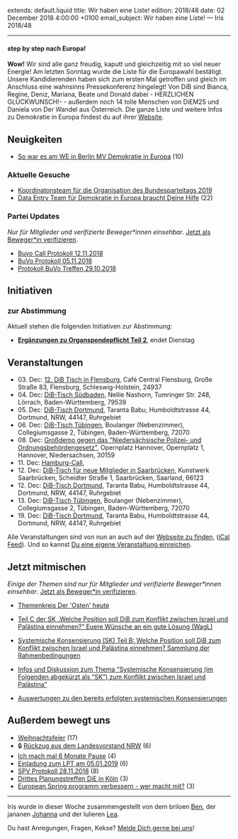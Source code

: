 
extends: default.liquid
title: Wir haben eine Liste!
edition: 2018/48
date: 02 December 2018 4:00:00 +0100
email_subject: Wir haben eine Liste! — Iris 2018/48

---
#### step by step nach Europa! 

**Wow!** Wir sind alle ganz freudig, kaputt und gleichzeitig mit so viel neuer Energie! Am letzten Sonntag wurde die Liste für die Europawahl bestätigt. Unsere Kandidierenden haben sich zum ersten Mal getroffen und gleich im Anschluss eine wahnsinns Pressekonferenz hingelegt!
Von DiB sind Bianca, Regine, Deniz, Mariana, Beate und Donald dabei - HERZLICHEN GLÜCKWUNSCH!- - außerdem noch 14 tolle Menschen von DiEM25 und Daniela von Der Wandel aus Österreich. Die ganze Liste und weitere Infos zu Demokratie in Europa findest du auf ihrer [Website](https://www.deineuropa.jetzt/). 

## Neuigkeiten


 - [So war es am WE in Berlin MV Demokratie in Europa](https://marktplatz.bewegung.jetzt/t/so-war-es-am-we-in-berlin-mv-demokratie-in-europa/26786) (10)

### Aktuelle Gesuche

 - [Koordinatonsteam für die Organisation des Bundesparteitags 2019](https://marktplatz.bewegung.jetzt/t/koordinatonsteam-fuer-die-organisation-des-bundesparteitags-2019/26717)
 - [Data Entry Team für Demokratie in Europa braucht Deine Hilfe](https://marktplatz.bewegung.jetzt/t/data-entry-team-fuer-demokratie-in-europa-braucht-deine-hilfe/26800) (22)

### Partei Updates

_Nur für Mitglieder und verifizierte Beweger\*innen einsehbar_. [Jetzt als Beweger\*in verifizieren](https://bewegung.jetzt/bewegerin-werden/).

 - [Buvo Call Protokoll 12.11.2018](https://marktplatz.bewegung.jetzt/t/buvo-call-protokoll-12-11-2018/26559)
 - [BuVo Protokoll 05.11.2018](https://marktplatz.bewegung.jetzt/t/buvo-protokoll-05-11-2018/26554)
 - [Protokoll BuVo Treffen 29.10.2018](https://marktplatz.bewegung.jetzt/t/protokoll-buvo-treffen-29-10-2018/26534)

## Initiativen

### zur Abstimmung
Aktuell stehen die folgenden Initiativen zur Abstimmung:

 - **[Ergänzungen zu Organspendepflicht Teil 2](https://abstimmen.bewegung.jetzt/initiative/200-erganzungen-zu-organspendepflicht-teil-2)**, endet Dienstag

## Veranstaltungen

 - 03.&nbsp;Dec: [12. DiB Tisch in Flensburg](https://bewegung.jetzt/veranstaltungen/12-dib-tisch-in-flensburg/), Café Central Flensburg, Große Straße 83, Flensburg, Schleswig-Holstein, 24937
 - 04.&nbsp;Dec: [DiB-Tisch Südbaden](https://bewegung.jetzt/veranstaltungen/dib-tisch-suedbaden/), Nellie Nashorn, Tumringer Str. 248, Lörrach, Baden-Württemberg, 79539
 - 05.&nbsp;Dec: [DiB-Tisch Dortmund](https://bewegung.jetzt/veranstaltungen/dib-tisch-dortmund-2018-12-05/), Taranta Babu, Humboldtstrasse 44, Dortmund, NRW, 44147, Ruhrgebiet
 - 06.&nbsp;Dec: [DiB-Tisch Tübingen](https://bewegung.jetzt/veranstaltungen/dib-tisch-tuebingen-6/), Boulanger (Nebenzimmer), Collegiumsgasse 2, Tübingen, Baden-Württemberg, 72070
 - 08.&nbsp;Dec: [Großdemo gegen das "Niedersächsische Polizei- und Ordnungsbehördengesetz"](https://bewegung.jetzt/veranstaltungen/grossdemo-gegen-das-niedersaechsische-polizei-und-ordnungsbehoerdengesetz/), Opernplatz Hannover, Opernplatz 1, Hannover, Niedersachsen, 30159
 - 11.&nbsp;Dec: [Hamburg-Call](https://bewegung.jetzt/veranstaltungen/hamburg-call-2018-12-11/), 
 - 12.&nbsp;Dec: [DiB-Tisch für neue Mitglieder in Saarbrücken](https://bewegung.jetzt/veranstaltungen/dib-tisch-fuer-neue-mitglieder-in-saarbruecken/), Kunstwerk Saarbrücken, Scheidter Straße 1, Saarbrücken, Saarland, 66123
 - 12.&nbsp;Dec: [DiB-Tisch Dortmund](https://bewegung.jetzt/veranstaltungen/dib-tisch-dortmund-2018-12-12/), Taranta Babu, Humboldtstrasse 44, Dortmund, NRW, 44147, Ruhrgebiet
 - 13.&nbsp;Dec: [DiB-Tisch Tübingen](https://bewegung.jetzt/veranstaltungen/dib-tisch-tuebingen-7/), Boulanger (Nebenzimmer), Collegiumsgasse 2, Tübingen, Baden-Württemberg, 72070
 - 19.&nbsp;Dec: [DiB-Tisch Dortmund](https://bewegung.jetzt/veranstaltungen/dib-tisch-dortmund-2018-12-19/), Taranta Babu, Humboldtstrasse 44, Dortmund, NRW, 44147, Ruhrgebiet
 


Alle Veranstaltungen sind von nun an auch auf der [Webseite zu finden](https://bewegung.jetzt/veranstaltungen/), ([iCal Feed](https://bewegung.jetzt/?ical=1)). Und so kannst [Du eine eigene Veranstaltung einreichen](https://marktplatz.bewegung.jetzt/t/eine-veranstaltung-auf-der-webseite-einreichen/21379).

## Jetzt mitmischen

_Einige der Themen sind nur für Mitglieder und verifizierte Beweger\*innen einsehbar_. [Jetzt als Beweger\*in verifizieren](https://bewegung.jetzt/bewegerin-werden/).

 - [Themenkreis Der 'Osten' heute](https://marktplatz.bewegung.jetzt/t/themenkreis-der-osten-heute/20162)

 - [Teil C der SK „Welche Position soll DiB zum Konflikt zwischen Israel und Palästina einnehmen?“ Euere Wünsche an ein gute Lösung (WagL)](https://marktplatz.bewegung.jetzt/t/teil-c-der-sk-welche-position-soll-dib-zum-konflikt-zwischen-israel-und-palaestina-einnehmen-euere-wuensche-an-ein-gute-loesung-wagl/23423)
 - [Systemische Konsensierung (SK) Teil B: Welche Position soll DiB zum Konflikt zwischen Israel und Palästina einnehmen? Sammlung der Rahmenbedingungen](https://marktplatz.bewegung.jetzt/t/systemische-konsensierung-sk-teil-b-welche-position-soll-dib-zum-konflikt-zwischen-israel-und-palaestina-einnehmen-sammlung-der-rahmenbedingungen/22729)
 - [Infos und Diskussion zum Thema “Systemische Konsensierung (im Folgenden abgekürzt als “SK”) zum Konflikt zwischen Israel und Palästina”](https://marktplatz.bewegung.jetzt/t/infos-und-diskussion-zum-thema-systemische-konsensierung-im-folgenden-abgekuerzt-als-sk-zum-konflikt-zwischen-israel-und-palaestina/20677)
 - [Auswertungen zu den bereits erfolgten systemischen Konsensierungen](https://marktplatz.bewegung.jetzt/t/auswertungen-zu-den-bereits-erfolgten-systemischen-konsensierungen/17568)


## Außerdem bewegt uns

 - [Weihnachtsfeier](https://marktplatz.bewegung.jetzt/t/weihnachtsfeier/26815) (17)
 - 🔒 [Rückzug aus dem Landesvorstand NRW](https://marktplatz.bewegung.jetzt/t/rueckzug-aus-dem-landesvorstand-nrw/26775) (6)
 - [Ich mach mal 6 Monate Pause](https://marktplatz.bewegung.jetzt/t/ich-mach-mal-6-monate-pause/26842) (4)
 - [Einladung zum LPT am 05.01.2019](https://marktplatz.bewegung.jetzt/t/einladung-zum-lpt-am-05-01-2019/26761) (6)
 - [SPV Protokoll 28.11.2018](https://marktplatz.bewegung.jetzt/t/spv-protokoll-28-11-2018/26850) (8)
 - [Drittes Planungstreffen DiE in Köln](https://marktplatz.bewegung.jetzt/t/drittes-planungstreffen-die-in-koeln/26777) (3)
 - [European Spring programm verbessern - wer macht mit?](https://marktplatz.bewegung.jetzt/t/european-spring-programm-verbessern-wer-macht-mit/26816) (3)


---

Iris wurde in dieser Woche zusammengestellt von dem briloen [Ben](https://marktplatz.bewegung.jetzt/u/Ben/), der jananen [Johanna](https://marktplatz.bewegung.jetzt/u/Johanna/) und der lulieren [Lea](https://marktplatz.bewegung.jetzt/u/Leia/).

Du hast Anregungen, Fragen, Kekse? [Melde Dich gerne bei uns](https://marktplatz.bewegung.jetzt/t/neu-iris-die-woechtliche-zusammenfasssung-zum-sonntagsbrunch/10990)!


